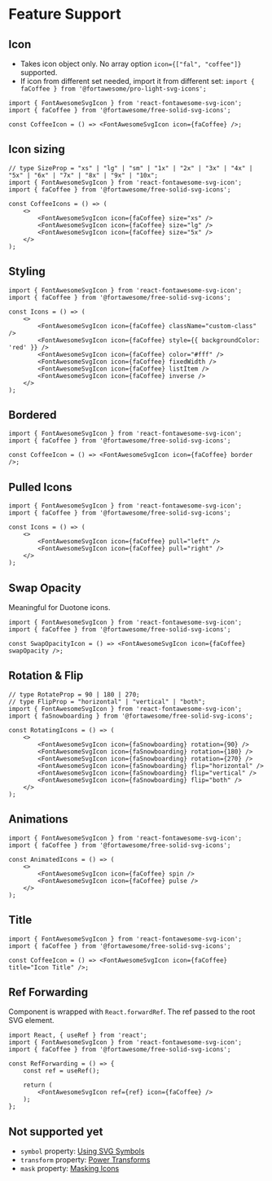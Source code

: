 # Feature Support

## Icon
* Takes icon object only.
No array option `icon={["fal", "coffee"]}` supported.
* If icon from different set needed, import it from different set: `import { faCoffee } from '@fortawesome/pro-light-svg-icons';`
```tsx
import { FontAwesomeSvgIcon } from 'react-fontawesome-svg-icon';
import { faCoffee } from '@fortawesome/free-solid-svg-icons';

const CoffeeIcon = () => <FontAwesomeSvgIcon icon={faCoffee} />;
```

## Icon sizing
```tsx
// type SizeProp = "xs" | "lg" | "sm" | "1x" | "2x" | "3x" | "4x" | "5x" | "6x" | "7x" | "8x" | "9x" | "10x";
import { FontAwesomeSvgIcon } from 'react-fontawesome-svg-icon';
import { faCoffee } from '@fortawesome/free-solid-svg-icons';

const CoffeeIcons = () => (
    <>
        <FontAwesomeSvgIcon icon={faCoffee} size="xs" />
        <FontAwesomeSvgIcon icon={faCoffee} size="lg" />
        <FontAwesomeSvgIcon icon={faCoffee} size="5x" />
    </>
);
```

## Styling
```tsx
import { FontAwesomeSvgIcon } from 'react-fontawesome-svg-icon';
import { faCoffee } from '@fortawesome/free-solid-svg-icons';

const Icons = () => (
    <>
        <FontAwesomeSvgIcon icon={faCoffee} className="custom-class" />
        <FontAwesomeSvgIcon icon={faCoffee} style={{ backgroundColor: 'red' }} />
        <FontAwesomeSvgIcon icon={faCoffee} color="#fff" />
        <FontAwesomeSvgIcon icon={faCoffee} fixedWidth />
        <FontAwesomeSvgIcon icon={faCoffee} listItem />
        <FontAwesomeSvgIcon icon={faCoffee} inverse />
    </>
);
```

## Bordered
```tsx
import { FontAwesomeSvgIcon } from 'react-fontawesome-svg-icon';
import { faCoffee } from '@fortawesome/free-solid-svg-icons';

const CoffeeIcon = () => <FontAwesomeSvgIcon icon={faCoffee} border />;
```

## Pulled Icons
```tsx
import { FontAwesomeSvgIcon } from 'react-fontawesome-svg-icon';
import { faCoffee } from '@fortawesome/free-solid-svg-icons';

const Icons = () => (
    <>
        <FontAwesomeSvgIcon icon={faCoffee} pull="left" />
        <FontAwesomeSvgIcon icon={faCoffee} pull="right" />
    </>
);
```

## Swap Opacity
Meaningful for Duotone icons.
```tsx
import { FontAwesomeSvgIcon } from 'react-fontawesome-svg-icon';
import { faCoffee } from '@fortawesome/free-solid-svg-icons';

const SwapOpacityIcon = () => <FontAwesomeSvgIcon icon={faCoffee} swapOpacity />;
```

## Rotation & Flip
```tsx
// type RotateProp = 90 | 180 | 270;
// type FlipProp = "horizontal" | "vertical" | "both";
import { FontAwesomeSvgIcon } from 'react-fontawesome-svg-icon';
import { faSnowboarding } from '@fortawesome/free-solid-svg-icons';

const RotatingIcons = () => (
    <>
        <FontAwesomeSvgIcon icon={faSnowboarding} rotation={90} />
        <FontAwesomeSvgIcon icon={faSnowboarding} rotation={180} />
        <FontAwesomeSvgIcon icon={faSnowboarding} rotation={270} />
        <FontAwesomeSvgIcon icon={faSnowboarding} flip="horizontal" />
        <FontAwesomeSvgIcon icon={faSnowboarding} flip="vertical" />
        <FontAwesomeSvgIcon icon={faSnowboarding} flip="both" />
    </>
);
```

## Animations
```tsx
import { FontAwesomeSvgIcon } from 'react-fontawesome-svg-icon';
import { faCoffee } from '@fortawesome/free-solid-svg-icons';

const AnimatedIcons = () => (
    <>
        <FontAwesomeSvgIcon icon={faCoffee} spin />
        <FontAwesomeSvgIcon icon={faCoffee} pulse />
    </>
);
```

## Title
```tsx
import { FontAwesomeSvgIcon } from 'react-fontawesome-svg-icon';
import { faCoffee } from '@fortawesome/free-solid-svg-icons';

const CoffeeIcon = () => <FontAwesomeSvgIcon icon={faCoffee} title="Icon Title" />;
```

## Ref Forwarding
Component is wrapped with `React.forwardRef`. The ref passed to the root SVG element.
```tsx
import React, { useRef } from 'react';
import { FontAwesomeSvgIcon } from 'react-fontawesome-svg-icon';
import { faCoffee } from '@fortawesome/free-solid-svg-icons';

const RefForwarding = () => {
    const ref = useRef();
    
    return (
        <FontAwesomeSvgIcon ref={ref} icon={faCoffee} />
    );
};
```

## Not supported yet
* `symbol` property: [Using SVG Symbols](https://fontawesome.com/how-to-use/on-the-web/advanced/svg-symbols)
* `transform` property: [Power Transforms](https://fontawesome.com/how-to-use/on-the-web/styling/power-transforms)
* `mask` property: [Masking Icons](https://fontawesome.com/how-to-use/on-the-web/styling/masking)
